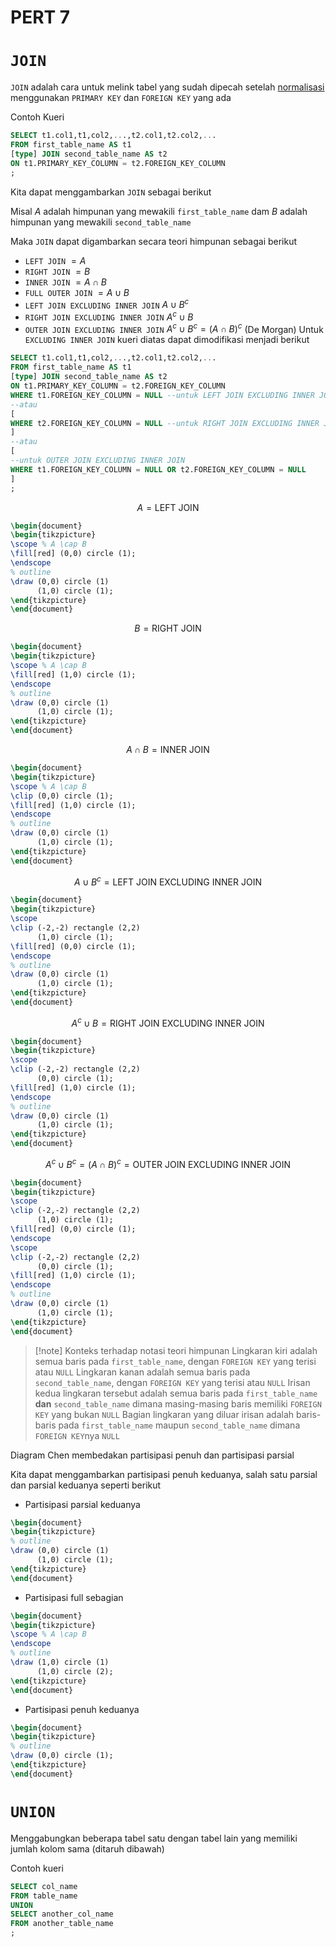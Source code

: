 # PERT 7

# `JOIN`

`JOIN` adalah cara untuk melink tabel yang sudah dipecah setelah [normalisasi](PERT%207.md#normalisasi) menggunakan `PRIMARY KEY` dan `FOREIGN KEY` yang ada

Contoh Kueri

````sql
SELECT t1.col1,t1,col2,...,t2.col1,t2.col2,...
FROM first_table_name AS t1
[type] JOIN second_table_name AS t2 
ON t1.PRIMARY_KEY_COLUMN = t2.FOREIGN_KEY_COLUMN
;
````

Kita dapat menggambarkan `JOIN` sebagai berikut

Misal $A$ adalah himpunan yang mewakili `first_table_name` dam $B$ adalah himpunan yang mewakili `second_table_name`

Maka `JOIN` dapat digambarkan secara teori himpunan sebagai berikut

* `LEFT JOIN` $= A$ 
* `RIGHT JOIN` $= B$ 
* `INNER JOIN` $= A\cap B$
* `FULL OUTER JOIN` $= A \cup B$
* `LEFT JOIN EXCLUDING INNER JOIN` $A \cup B^c$
* `RIGHT JOIN EXCLUDING INNER JOIN` $A^c \cup B$
* `OUTER JOIN EXCLUDING INNER JOIN` $A^c \cup B^c = (A \cap B)^c$ (De Morgan) 
  Untuk `EXCLUDING INNER JOIN` kueri diatas dapat dimodifikasi menjadi berikut

````sql
SELECT t1.col1,t1,col2,...,t2.col1,t2.col2,...
FROM first_table_name AS t1
[type] JOIN second_table_name AS t2 
ON t1.PRIMARY_KEY_COLUMN = t2.FOREIGN_KEY_COLUMN
WHERE t1.FOREIGN_KEY_COLUMN = NULL --untuk LEFT JOIN EXCLUDING INNER JOIN
--atau
[
WHERE t2.FOREIGN_KEY_COLUMN = NULL --untuk RIGHT JOIN EXCLUDING INNER JOIN
]
--atau
[
--untuk OUTER JOIN EXCLUDING INNER JOIN
WHERE t1.FOREIGN_KEY_COLUMN = NULL OR t2.FOREIGN_KEY_COLUMN = NULL
]
;
````

$$
A = \text{LEFT JOIN}
$$

````tikz
\begin{document}
\begin{tikzpicture}
\scope % A \cap B
\fill[red] (0,0) circle (1);
\endscope
% outline
\draw (0,0) circle (1)
      (1,0) circle (1);
\end{tikzpicture}
\end{document}
````

$$B = \text{RIGHT JOIN}$$

````tikz
\begin{document}
\begin{tikzpicture}
\scope % A \cap B
\fill[red] (1,0) circle (1);
\endscope
% outline
\draw (0,0) circle (1)
      (1,0) circle (1);
\end{tikzpicture}
\end{document}
````

$$
A\cap B = \text{INNER JOIN}
$$

````tikz
\begin{document}
\begin{tikzpicture}
\scope % A \cap B
\clip (0,0) circle (1);
\fill[red] (1,0) circle (1);
\endscope
% outline
\draw (0,0) circle (1)
      (1,0) circle (1);
\end{tikzpicture}
\end{document}
````

$$
A \cup B^c = \text{LEFT JOIN EXCLUDING INNER JOIN}
$$

````tikz
\begin{document}
\begin{tikzpicture}
\scope
\clip (-2,-2) rectangle (2,2)
      (1,0) circle (1);
\fill[red] (0,0) circle (1);
\endscope
% outline
\draw (0,0) circle (1)
      (1,0) circle (1);
\end{tikzpicture}
\end{document}
````

$$
A^c \cup B = \text{RIGHT JOIN EXCLUDING INNER JOIN}
$$

````tikz
\begin{document}
\begin{tikzpicture}
\scope
\clip (-2,-2) rectangle (2,2)
      (0,0) circle (1);
\fill[red] (1,0) circle (1);
\endscope
% outline
\draw (0,0) circle (1)
      (1,0) circle (1);
\end{tikzpicture}
\end{document}
````

$$
A^c \cup B^c = (A \cap B)^c = \text{OUTER JOIN EXCLUDING INNER JOIN}
$$

````tikz
\begin{document}
\begin{tikzpicture}
\scope
\clip (-2,-2) rectangle (2,2)
      (1,0) circle (1);
\fill[red] (0,0) circle (1);
\endscope
\scope
\clip (-2,-2) rectangle (2,2)
      (0,0) circle (1);
\fill[red] (1,0) circle (1);
\endscope
% outline
\draw (0,0) circle (1)
      (1,0) circle (1);
\end{tikzpicture}
\end{document}
````

 > 
 > \[!note\]
 > Konteks terhadap notasi teori himpunan
 > Lingkaran kiri adalah semua baris pada `first_table_name`, dengan `FOREIGN KEY` yang terisi atau `NULL`
 > Lingkaran kanan adalah semua baris pada `second_table_name`, dengan `FOREIGN KEY` yang terisi atau `NULL`
 > Irisan kedua lingkaran tersebut adalah semua baris pada `first_table_name` **dan** `second_table_name` dimana masing-masing baris memiliki `FOREIGN KEY` yang bukan `NULL`
 > Bagian lingkaran yang diluar irisan adalah baris-baris pada `first_table_name` maupun `second_table_name` dimana `FOREIGN KEY`nya `NULL`

Diagram Chen membedakan partisipasi penuh dan partisipasi parsial

Kita dapat menggambarkan partisipasi penuh keduanya, salah satu parsial dan parsial keduanya seperti berikut

* Partisipasi parsial keduanya

````tikz
\begin{document}
\begin{tikzpicture}
% outline
\draw (0,0) circle (1)
      (1,0) circle (1);
\end{tikzpicture}
\end{document}
````

* Partisipasi full sebagian

````tikz
\begin{document}
\begin{tikzpicture}
\scope % A \cap B
\endscope
% outline
\draw (1,0) circle (1)
      (1,0) circle (2);
\end{tikzpicture}
\end{document}
````

* Partisipasi penuh keduanya

````tikz
\begin{document}
\begin{tikzpicture}
% outline
\draw (0,0) circle (1);
\end{tikzpicture}
\end{document}
````

# `UNION`

Menggabungkan beberapa tabel satu dengan tabel lain yang memiliki jumlah kolom sama (ditaruh dibawah)

Contoh kueri

````sql
SELECT col_name
FROM table_name
UNION
SELECT another_col_name
FROM another_table_name
;
````
